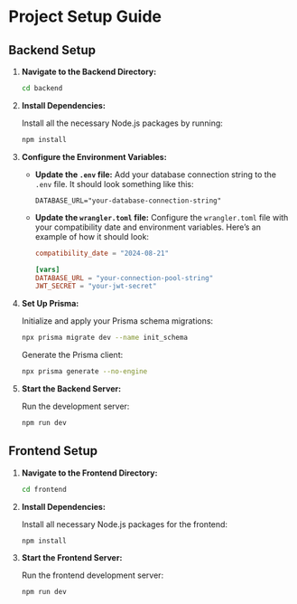 # Project Setup Guide

## Backend Setup

1. **Navigate to the Backend Directory:**

   ```bash
   cd backend
   ```

2. **Install Dependencies:**

   Install all the necessary Node.js packages by running:

   ```bash
   npm install
   ```

3. **Configure the Environment Variables:**

   - **Update the `.env` file:** Add your database connection string to the `.env` file. It should look something like this:

     ```env
     DATABASE_URL="your-database-connection-string"
     ```

   - **Update the `wrangler.toml` file:** Configure the `wrangler.toml` file with your compatibility date and environment variables. Here’s an example of how it should look:

     ```toml
     compatibility_date = "2024-08-21"

     [vars]
     DATABASE_URL = "your-connection-pool-string"
     JWT_SECRET = "your-jwt-secret"
     ```

4. **Set Up Prisma:**

   Initialize and apply your Prisma schema migrations:

   ```bash
   npx prisma migrate dev --name init_schema
   ```

   Generate the Prisma client:

   ```bash
   npx prisma generate --no-engine
   ```

5. **Start the Backend Server:**

   Run the development server:

   ```bash
   npm run dev
   ```

## Frontend Setup

1. **Navigate to the Frontend Directory:**

   ```bash
   cd frontend
   ```

2. **Install Dependencies:**

   Install all necessary Node.js packages for the frontend:

   ```bash
   npm install
   ```

3. **Start the Frontend Server:**

   Run the frontend development server:

   ```bash
   npm run dev
   ```

